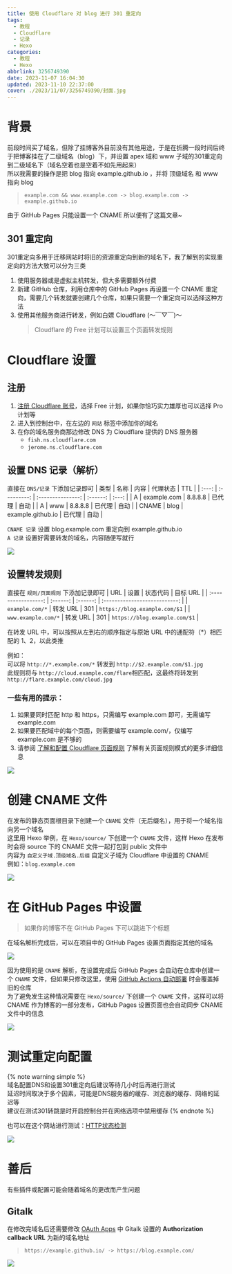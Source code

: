 ```yaml
---
title: 使用 Cloudflare 对 blog 进行 301 重定向
tags:
  - 教程
  - Cloudflare
  - 记录
  - Hexo
categories:
  - 教程
  - Hexo
abbrlink: 3256749390
date: 2023-11-07 16:04:30
updated: 2023-11-10 22:37:00
cover: ./2023/11/07/3256749390/封面.jpg
---
```


# 背景

前段时间买了域名，但除了挂博客外目前没有其他用途，于是在折腾一段时间后终于把博客挂在了二级域名（blog）下，并设置 apex 域和 www 子域的301重定向到二级域名下（域名空着也是空着不如先用起来）  
所以我需要的操作是把 blog 指向 example.github.io ，并将 顶级域名 和 www 指向 blog  
> `example.com && www.example.com -> blog.example.com -> example.github.io`

由于 GitHub Pages 只能设置一个 CNAME 所以便有了这篇文章~

## 301 重定向

301重定向多用于迁移网站时将旧的资源重定向到新的域名下，我了解到的实现重定向的方法大致可以分为三类  
1. 使用服务器或是虚拟主机转发，但大多需要额外付费
2. 新建 GitHub 仓库，利用仓库中的 GitHub Pages 再设置一个 CNAME 重定向，需要几个转发就要创建几个仓库，如果只需要一个重定向可以选择这种方法
3. 使用其他服务商进行转发，例如白嫖 Cloudflare (～￣▽￣)～ 
   > Cloudflare 的 Free 计划可以设置三个页面转发规则

# Cloudflare 设置
## 注册
1. [注册 Cloudflare 账号]([./使用Cloudflare对blog进行301重定向/提示.png](https://dash.cloudflare.com/sign-up))，选择 Free 计划，如果你恰巧实力雄厚也可以选择 Pro 计划等
2. 进入到控制台中，在左边的 `网站` 标签中添加你的域名
3. 在你的域名服务商那边修改 DNS 为 Cloudflare 提供的 DNS 服务器
    - `fish.ns.cloudflare.com`
    - `jerome.ns.cloudflare.com`

## 设置 DNS 记录（解析）
直接在 `DNS/记录` 下添加记录即可
| 类型  |    名称     |       内容        | 代理状态 |  TTL  |
| :---: | :---------: | :---------------: | :------: | :---: |
|   A   | example.com |      8.8.8.8      |  已代理  | 自动  |
|   A   |     www     |      8.8.8.8      |  已代理  | 自动  |
| CNAME |    blog     | example.github.io |  已代理  | 自动  |

`CNAME 记录` 设置 blog.example.com 重定向到 example.github.io  
`A 记录` 设置好需要转发的域名，内容随便写就行

![](./使用Cloudflare对blog进行301重定向/dns解析.png)

## 设置转发规则
直接在 `规则/页面规则` 下添加记录即可
|         URL         |   设置   | 状态代码 |           目标 URL            |
| :-----------------: | :------: | :------: | :---------------------------: |
|   `example.com/*`   | 转发 URL |   301    | `https://blog.example.com/$1` |
| `www.example.com/*` | 转发 URL |   301    | `https://blog.example.com/$1` |

在转发 URL 中，可以按照从左到右的顺序指定与原始 URL 中的通配符（*）相匹配的 $1、$2，以此类推

例如：  
可以将 `http://*.example.com/*` 转发到 `http://$2.example.com/$1.jpg`  
此规则将与 `http://cloud.example.com/flare`相匹配，这最终将转发到 `http://flare.example.com/cloud.jpg`

### 一些有用的提示：

1. 如果要同时匹配 http 和 https，只需编写 example.com 即可，无需编写 example.com
2. 如果要匹配域中的每个页面，则需要编写 example.com/，仅编写 example.com 是不够的
3. 请参阅 [了解和配置 Cloudflare 页面规则](https://developers.cloudflare.com/support/page-rules/understanding-and-configuring-cloudflare-page-rules-page-rules-tutorial/) 了解有关页面规则模式的更多详细信息

![](./使用Cloudflare对blog进行301重定向/转发规则.png)

# 创建 CNAME 文件

在发布的静态页面根目录下创建一个 `CNAME` 文件（无后缀名），用于将一个域名指向另一个域名   
这里用 Hexo 举例，在 `Hexo/source/` 下创建一个 `CNAME` 文件，这样 Hexo 在发布时会将 source 下的 CNAME 文件一起打包到 public 文件中  
内容为 `自定义子域.顶级域名.后缀` 自定义子域为 Cloudflare 中设置的 CNAME  
例如：`blog.example.com`

![](./使用Cloudflare对blog进行301重定向/cname创建.png)

# 在 GitHub Pages 中设置
> 如果你的博客不在 GitHub Pages 下可以跳进下个标题

在域名解析完成后，可以在项目中的 GitHub Pages 设置页面指定其他的域名

![](./使用Cloudflare对blog进行301重定向/提示.png)

因为使用的是 `CNAME` 解析，在设置完成后 GitHub Pages 会自动在仓库中创建一个 `CNAME` 文件，但如果只修改这里，使用 [GitHub Actions 自动部署](https://blog.msktmi.com/2023/10/07/2933477798.html) 时会覆盖掉旧的仓库  
为了避免发生这种情况需要在 `Hexo/source/` 下创建一个 `CNAME` 文件，这样可以将 CNAME 作为博客的一部分发布，GitHub Pages 设置页面也会自动同步 CNAME 文件中的信息

![](./使用Cloudflare对blog进行301重定向/配置完成.png)

# 测试重定向配置

{% note warning simple %}  
域名配置DNS和设置301重定向后建议等待几小时后再进行测试  
延迟时间取决于多个因素，可能是DNS服务器的缓存、浏览器的缓存、网络的延迟等  
建议在测试301转跳是时开启控制台并在网络选项中禁用缓存
{% endnote %}

也可以在这个网站进行测试：[HTTP状态检测](https://www.dute.org/httpstatus)

![](./使用Cloudflare对blog进行301重定向/检测.png)

# 善后
有些插件或配置可能会随着域名的更改而产生问题  
## Gitalk

在修改完域名后还需要修改 [OAuth Apps](https://github.com/settings/developers) 中 Gitalk 设置的 **Authorization callback URL**  为新的域名地址
> `https://example.github.io/ -> https://blog.example.com/`

![](./使用Cloudflare对blog进行301重定向/Gitalk.png)
